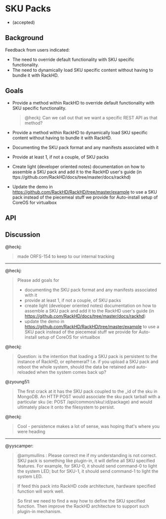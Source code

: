 # SKU Packs

- (accepted)

## Background

Feedback from users indicated:
* The need to override default functionality with SKU specific functionality.  
* The need to dynamically load SKU specific content without having to bundle it with RackHD.

## Goals

* Provide a method within RackHD to override default functionality with SKU specific functionality.  

    > @heckj: Can we call out that we want a specific REST API as that method?

* Provide a method within RackHD to dynamically load SKU specific content without having to bundle it with RackHD.
* Documenting the SKU pack format and any manifests associated with it
* Provide at least 1, if not a couple, of SKU packs
* Create light (developer oriented notes) documentation on how to assemble a SKU pack and add it to the RackHD user's guide (in ttps://github.com/RackHD/docs/tree/master/docs/rackhd)
* Update the demo in https://github.com/RackHD/RackHD/tree/master/example to use a SKU pack instead of the piecemeal stuff we provide for Auto-install setup of CoreOS for virtualbox


## API

## Discussion

@heckj:

> made ORFS-154 to keep to our internal tracking

--------

@heckj:

> Please add goals for
> - documenting the SKU pack format and any manifests associated with it
> - provide at least 1, if not a couple, of SKU packs
> - create light (developer oriented notes) documentation on how to assemble a SKU pack and add it to the RackHD user's guide (in https://github.com/RackHD/docs/tree/master/docs/rackhd)
> - update the demo in https://github.com/RackHD/RackHD/tree/master/example to use a SKU pack instead of the piecemeal stuff we provide for Auto-install setup of CoreOS for virtualbox

@heckj:

> Question: is the intention that loading a SKU pack is persistent to the instance of RackHD, or ephemeral? I.e. if you upload a SKU pack and reboot the whole system, should the data be retained and auto-reloaded when the system comes back up?

@zyoung51:

> The first crack at it has the SKU pack coupled to the _id of the sku in MongoDB. An HTTP POST would associate the sku pack tarball with a particular sku (ie: POST /api/common/sku/:id/package) and would ultimately place it onto the filesystem to persist.

@heckj:

> Cool - persistence makes a lot of sense, was hoping that's where you were heading

----------

@yyscamper:

> @amymullins : Please correct me if my understanding is not correct.
> SKU pack is something like plugin-in, it will define all SKU specified features. For example, for SKU-0, it should send command-0 to light the system LED; but for SKU-1, it should send command-1 to light the system LED.

> If feed this pack into RackHD code architecture, hardware specified function will work well.

> So first we need to find a way how to define the SKU specified function. Then improve the RackHD architecture to support such plugin-in mechanism.
